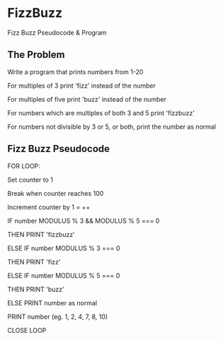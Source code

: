 # FizzBuzz
Fizz Buzz Pseudocode &amp; Program

## The Problem 
<p>Write a program that prints numbers from 1-20</p>
<p>For multiples of 3 print 'fizz' instead of the number</p>
<p>For multiples of five print 'buzz' instead of the number</p>
<p>For numbers which are multiples of both 3 and 5 print 'fizzbuzz'</p>
<p>For numbers not divisible by 3 or 5, or both, print the number as normal</p>

## Fizz Buzz Pseudocode
<p>FOR LOOP:</p>
<p>Set counter to 1</p>
<p>Break when counter reaches 100 </p>
<p>Increment counter by 1 = ++</p>
       <p>IF number MODULUS % 3 && MODULUS % 5 === 0</p>
            <p>THEN PRINT 'fizzbuzz'</p>
       <p>ELSE IF number MODULUS % 3 === 0</p> 
            <p>THEN PRINT 'fizz'</p>
       <p>ELSE IF number MODULUS % 5 === 0</p> 
            <p>THEN PRINT 'buzz'</p>
       <p>ELSE PRINT number as normal</p>
            <p>PRINT number (eg. 1, 2, 4, 7, 8, 10)</p>
<p>CLOSE LOOP</P>          
